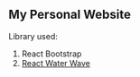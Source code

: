 ## My Personal Website

Library used:
1. React Bootstrap
2. [React Water Wave](https://github.com/xxhomey19/react-water-wave)